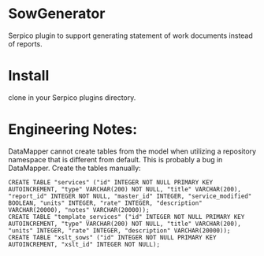 # SowGenerator
Serpico plugin to support generating statement of work documents instead of reports.

# Install
clone in your Serpico plugins directory.


# Engineering Notes:
DataMapper cannot create tables from the model when utilizing a repository namespace that is different from default. This is probably a bug in DataMapper. Create the tables manually:

```
CREATE TABLE "services" ("id" INTEGER NOT NULL PRIMARY KEY AUTOINCREMENT, "type" VARCHAR(200) NOT NULL, "title" VARCHAR(200), "report_id" INTEGER NOT NULL, "master_id" INTEGER, "service_modified" BOOLEAN, "units" INTEGER, "rate" INTEGER, "description" VARCHAR(20000), "notes" VARCHAR(20000));
CREATE TABLE "template_services" ("id" INTEGER NOT NULL PRIMARY KEY AUTOINCREMENT, "type" VARCHAR(200) NOT NULL, "title" VARCHAR(200), "units" INTEGER, "rate" INTEGER, "description" VARCHAR(20000));
CREATE TABLE "xslt_sows" ("id" INTEGER NOT NULL PRIMARY KEY AUTOINCREMENT, "xslt_id" INTEGER NOT NULL);
```
